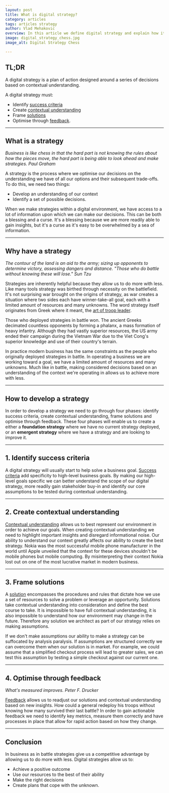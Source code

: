 ```yaml
---
layout: post
title: What is digital strategy?
category: articles
tags: articles strategy
author: Vlad Mehakovic
overview: In this article we define digital strategy and explain how it gives any businesses an advantage.
image: digital_strategy_chess.jpg
image_alt: Digital Strategy Chess

---
```


## TL;DR

A digital strategy is a plan of action designed around a series of decisions based on contextual understanding.

A digital strategy must:

* Identify [success criteria](/articles/success-criteria)
* Create [contextual understanding](/articles/contextual-understanding)
* Frame [solutions](/articles/framing-solutions)
* Optimise through [feedback](/articles/feedback).

***

## What is a strategy

<cite itemprop="citation">Business is like chess in that the hard part is not knowing the rules about how the pieces move, the hard part is being able to look ahead and make strategies. <span class='reference'>Paul Graham</span></cite>

A strategy is the process where we optimise our decisions on the understanding we have of all our options and their subsequent trade-offs. To do this, we need two things:

* Develop an understanding of our context
* Identify a set of possible decisions.

When we make strategies within a digital environment, we have access to a lot of information upon which we can make our decisions. This can be both a blessing and a curse. It's a blessing because we are more readily able to gain insights, but it's a curse as it's easy to be overwhelmed by a sea of information.

***

## Why have a strategy

<cite itemprop="citation">The contour of the land is an aid to the army; sizing up opponents to determine victory, assessing dangers and distance. "Those who do battle without knowing these will lose." <span class='reference'>Sun Tzu</span></cite>

Strategies are inherently helpful because they allow us to do more with less. Like many tools strategy was birthed through necessity on the battlefield. It's not surprising war brought on the origins of strategy, as war creates a situation where two sides each have winner-take-all goal, each with a limited amount of resources and many unknowns. The word strategy itself originates from Greek where it meant, the [art of troop leader](http://en.wikipedia.org/wiki/Strategy).

Those who deployed strategies in battle won. The ancient Greeks decimated countless opponents by forming a phalanx, a mass formation of heavy infantry. Although they had vastly superior resources, the US army ended their campaign during the Vietnam War due to the Viet Cong's superior knowledge and use of their country's terrain.

In practice modern business has the same constraints as the people who originally deployed strategies in battle. In operating a business we are working toward a goal, we have a limited amount of resources and many unknowns. Much like in battle, making considered decisions based on an understanding of the context we're operating in allows us to achieve more with less.

***

## How to develop a strategy

In order to develop a strategy we need to go through four phases: identify success criteria, create contextual understanding, frame solutions and optimise through feedback. These four phases will enable us to create a either a **foundation strategy** where we have no current strategy deployed, or an **emergent strategy** where we have a strategy and are looking to improve it.

***

## 1. Identify success criteria

A digital strategy will usually start to help solve a business goal. [Success criteria](/articles/success-criteria) add specificity to high-level business goals. By making our high-level goals specific we can better understand the scope of our digital strategy, more readily gain stakeholder buy-in and identify our core assumptions to be tested during contextual understanding.

***

## 2. Create contextual understanding

[Contextual understanding](/articles/contextual-understanding) allows us to best represent our environment in order to achieve our goals. When creating contextual understanding we need to highlight important insights and disregard informational noise. Our ability to understand our context greatly affects our ability to create the best strategy. Nokia was the most successful mobile phone manufacturer in the world until Apple unveiled that the context for these devices shouldn't be mobile phones but mobile computing. By misinterpreting their context Nokia lost out on one of the most lucrative market in modern business.

***

## 3. Frame solutions

A [solution](/articles/framing-solutions) encompasses the procedures and rules that dictate how we use a set of resources to solve a problem or leverage an opportunity. Solutions take contextual understanding into consideration and define the best course to take. It is impossible to have full contextual understanding, it is also impossible to understand how our environment may change in the future. Therefore any solution we architect as part of our strategy relies on making assumptions.

If we don't make assumptions our ability to make a strategy can be suffocated by analysis paralysis. If assumptions are structured correctly we can overcome them when our solution is in market. For example, we could assume that a simplified checkout process will lead to greater sales, we can test this assumption by testing a simple checkout against our current one.

***

## 4. Optimise through feedback

<cite itemprop="citation">What's measured improves. <span class='reference'>Peter F. Drucker</span></cite>

[Feedback](/articles/feedback) allows us to readjust our solutions and contextual understanding based on new insights. How could a general redeploy his troops without knowing how many survived their last battle? In order to gain actionable feedback we need to identify key metrics, measure them correctly and have processes in place that allow for rapid action based on how they change.

***

## Conclusion

In business as in battle strategies give us a competitive advantage by allowing us to do more with less. Digital strategies allow us to:

* Achieve a positive outcome
* Use our resources to the best of their ability
* Make the right decisions
* Create plans that cope with the unknown.
